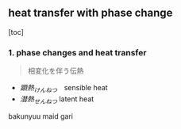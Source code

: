 ## heat transfer with phase change 

[toc]

### 1. phase changes and heat transfer 
> 相変化を伴う伝熱

* $顕熱_{けんねつ}$　sensible heat 
* $潜熱_{せんねつ}$ latent heat  


bakunyuu maid gari 